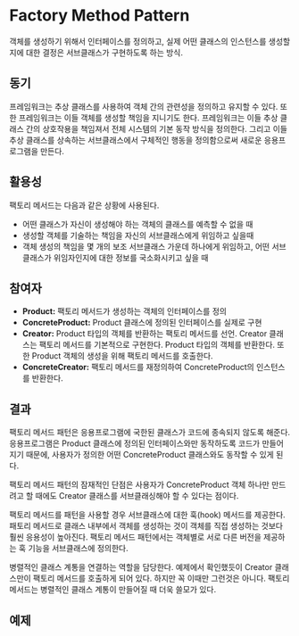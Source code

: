 # Factory Method Pattern
객체를 생성하기 위해서 인터페이스를 정의하고, 실제 어떤 클래스의 인스턴스를 생성할지에 대한 결정은 서브클래스가 구현하도록 하는 방식.

## 동기
프레임워크는 추상 클래스를 사용하여 객체 간의 관련성을 정의하고 유지할 수 있다. 또한 프레임워크는 이들 객체를 생성할 책임을 지니기도 한다. 프레임워크는 이들 추상 클래스 간의 상호작용을 책임져서 전체 시스템의 기본 동작 방식을 정의한다. 그리고 이들 추상 클래스를 상속하는 서브클래스에서 구체적인 행동을 정의함으로써 새로운 응용프로그램을 만든다.

## 활용성
팩토리 메서드는 다음과 같은 상황에 사용된다.
* 어떤 클래스가 자신이 생성해야 하는 객체의 클래스를 예측할 수 없을 때
* 생성할 객체를 기술하는 책임을 자신의 서브클래스에게 위임하고 싶을때
* 객체 생성의 책임을 몇 개의 보조 서브클래스 가운데 하나에게 위임하고, 어떤 서브클래스가 위임자인지에 대한 정보를 국소화시키고 싶을 때

## 참여자
* **Product:** 팩토리 메서드가 생성하는 객체의 인터페이스를 정의
* **ConcreteProduct:** Product 클래스에 정의된 인터페이스를 실제로 구현
* **Creator:** Product 타입의 객체를 반환하는 팩토리 메서드를 선언. Creator 클래스는 팩토리 메서드를 기본적으로 구현한다. Product 타입의 객체를 반환한다. 또한 Product 객체의 생성을 위해 팩토리 메서드를 호출한다.
* **ConcreteCreator:** 팩토리 메서드를 재정의하여 ConcreteProduct의 인스턴스를 반환한다.

## 결과
팩토리 메서드 패턴은 응용프로그램에 국한된 클래스가 코드에 종속되지 않도록 해준다. 응용프로그램은 Product 클래스에 정의된 인터페이스와만 동작하도록 코드가 만들어지기 때문에, 사용자가 정의한 어떤 ConcreteProduct 클래스와도 동작할 수 있게 된다.

팩토리 메서드 패턴의 잠재적인 단점은 사용자가 ConcreteProduct 객체 하나만 만드려고 할 때에도 Creator 클래스를 서브클래싱해야 할 수 있다는 점이다. 

팩토리 메서드를 패턴을 사용할 경우 서브클래스에 대한 훅(hook) 메서드를 제공한다. 패토리 메서드로 클래스 내부에서 객체를 생성하는 것이 객체를 직접 생성하는 것보다 훨씬 응용성이 높아진다. 팩토리 메서드 패턴에서는 객체별로 서로 다른 버전을 제공하는 훅 기능을 서브클래스에 정의한다.

병렬적인 클래스 계통을 연결하는 역할을 담당한다. 예제에서 확인했듯이 Creator 클래스만이 팩토리 메서드를 호출하게 되어 있다. 하지만 꼭 이때만 그런것은 아니다. 팩토리 메서드는 병렬적인 클래스 계통이 만들어질 때 더욱 쓸모가 있다.

## 예제
